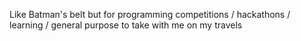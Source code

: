 Like Batman's belt but for programming competitions / hackathons / learning /
general purpose to take with me on my travels
